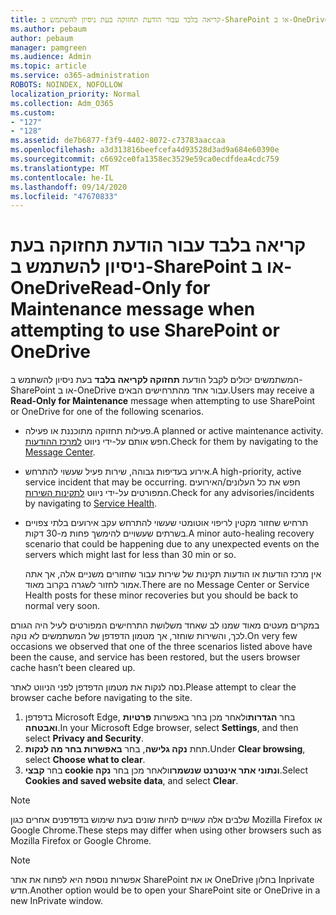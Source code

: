 ```yaml
---
title: קריאה בלבד עבור הודעת תחזוקה בעת ניסיון להשתמש ב-SharePoint או ב-OneDrive
ms.author: pebaum
author: pebaum
manager: pamgreen
ms.audience: Admin
ms.topic: article
ms.service: o365-administration
ROBOTS: NOINDEX, NOFOLLOW
localization_priority: Normal
ms.collection: Adm_O365
ms.custom:
- "127"
- "128"
ms.assetid: de7b6877-f3f9-4402-8072-c73783aaccaa
ms.openlocfilehash: a3d313816beefcefa4d93528d3ad9a684e60390e
ms.sourcegitcommit: c6692ce0fa1358ec3529e59ca0ecdfdea4cdc759
ms.translationtype: MT
ms.contentlocale: he-IL
ms.lasthandoff: 09/14/2020
ms.locfileid: "47670833"
---
```

# <a name="read-only-for-maintenance-message-when-attempting-to-use-sharepoint-or-onedrive"></a><span data-ttu-id="8062f-102">קריאה בלבד עבור הודעת תחזוקה בעת ניסיון להשתמש ב-SharePoint או ב-OneDrive</span><span class="sxs-lookup"><span data-stu-id="8062f-102">Read-Only for Maintenance message when attempting to use SharePoint or OneDrive</span></span>

<span data-ttu-id="8062f-103">המשתמשים יכולים לקבל הודעת **תחזוקה לקריאה בלבד** בעת ניסיון להשתמש ב-SharePoint או ב-OneDrive עבור אחד מהתרחישים הבאים.</span><span class="sxs-lookup"><span data-stu-id="8062f-103">Users may receive a **Read-Only for Maintenance** message when attempting to use SharePoint or OneDrive for one of the following scenarios.</span></span> 

-   <span data-ttu-id="8062f-104">פעילות תחזוקה מתוכננת או פעילה.</span><span class="sxs-lookup"><span data-stu-id="8062f-104">A planned or active maintenance activity.</span></span>  <span data-ttu-id="8062f-105">חפש אותם על-ידי ניווט [למרכז ההודעות](https://portal.office.com/adminportal/home#/messagecenter).</span><span class="sxs-lookup"><span data-stu-id="8062f-105">Check for them by navigating to the [Message Center](https://portal.office.com/adminportal/home#/messagecenter).</span></span>
-   <span data-ttu-id="8062f-106">אירוע בעדיפות גבוהה, שירות פעיל שעשוי להתרחש.</span><span class="sxs-lookup"><span data-stu-id="8062f-106">A high-priority, active service incident that may be occurring.</span></span> <span data-ttu-id="8062f-107">חפש את כל העלונים/האירועים המפורטים על-ידי ניווט [לתקינות השירות](https://portal.office.com/adminportal/home#/servicehealth).</span><span class="sxs-lookup"><span data-stu-id="8062f-107">Check for any advisories/incidents by navigating to [Service Health](https://portal.office.com/adminportal/home#/servicehealth).</span></span>
-   <span data-ttu-id="8062f-108">תרחיש שחזור מקטין לריפוי אוטומטי שעשוי להתרחש עקב אירועים בלתי צפויים בשרתים שעשויים להימשך פחות מ-30 דקות.</span><span class="sxs-lookup"><span data-stu-id="8062f-108">A minor auto-healing recovery scenario that could be happening due to any unexpected events on the servers which might last for less than 30 min or so.</span></span> 
    
    <span data-ttu-id="8062f-109">אין מרכז הודעות או הודעות תקינות של שירות עבור שחזורים משניים אלה, אך אתה אמור לחזור לשגרה בקרוב מאוד.</span><span class="sxs-lookup"><span data-stu-id="8062f-109">There are no Message Center or Service Health posts for these minor recoveries but you should be back to normal very soon.</span></span>

<span data-ttu-id="8062f-110">במקרים מעטים מאוד שמנו לב שאחד משלושת התרחישים המפורטים לעיל היה הגורם לכך, והשירות שוחזר, אך מטמון הדפדפן של המשתמשים לא נוקה.</span><span class="sxs-lookup"><span data-stu-id="8062f-110">On very few occasions we observed that one of the three scenarios listed above have been the cause, and service has been restored, but the users browser cache hasn’t been cleared up.</span></span>

<span data-ttu-id="8062f-111">נסה לנקות את מטמון הדפדפן לפני הניווט לאתר.</span><span class="sxs-lookup"><span data-stu-id="8062f-111">Please attempt to clear the browser cache before navigating to the site.</span></span>

1. <span data-ttu-id="8062f-112">בדפדפן Microsoft Edge, בחר **הגדרות**ולאחר מכן בחר באפשרות **פרטיות ואבטחה**.</span><span class="sxs-lookup"><span data-stu-id="8062f-112">In your Microsoft Edge browser, select **Settings**, and then select **Privacy and Security**.</span></span>
2. <span data-ttu-id="8062f-113">תחת **נקה גלישה**, בחר **באפשרות בחר מה לנקות**.</span><span class="sxs-lookup"><span data-stu-id="8062f-113">Under **Clear browsing**, select **Choose what to clear**.</span></span>
3. <span data-ttu-id="8062f-114">בחר **קבצי cookie ונתוני אתר אינטרנט שנשמרו**ולאחר מכן בחר **נקה**.</span><span class="sxs-lookup"><span data-stu-id="8062f-114">Select **Cookies and saved website data**, and select **Clear**.</span></span>

>[!Note] 
> <span data-ttu-id="8062f-115">שלבים אלה עשויים להיות שונים בעת שימוש בדפדפנים אחרים כגון Mozilla Firefox או Google Chrome.</span><span class="sxs-lookup"><span data-stu-id="8062f-115">These steps may differ when using other browsers such as Mozilla Firefox or Google Chrome.</span></span>

>[!Note] 
> <span data-ttu-id="8062f-116">אפשרות נוספת היא לפתוח את אתר SharePoint או את OneDrive בחלון Inprivate חדש.</span><span class="sxs-lookup"><span data-stu-id="8062f-116">Another option would be to open your SharePoint site or OneDrive in a new InPrivate window.</span></span>